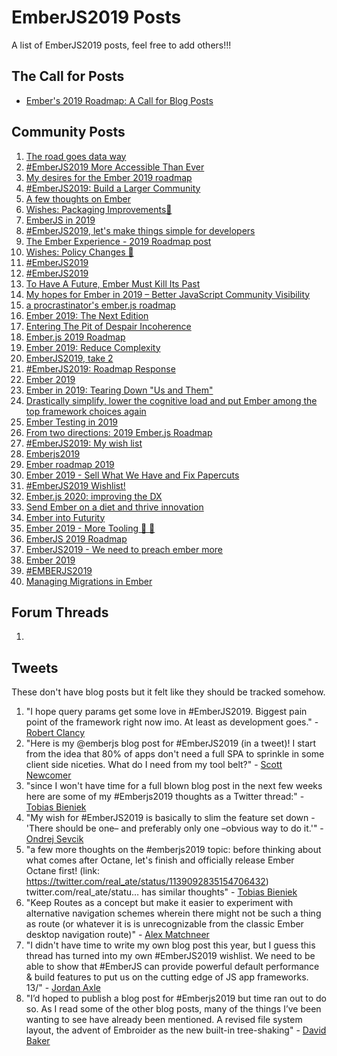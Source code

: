 # EmberJS2019 Posts

A list of EmberJS2019 posts, feel free to add others!!!

## The Call for Posts
- [Ember's 2019 Roadmap: A Call for Blog Posts](https://blog.emberjs.com/2019/05/20/ember-2019-roadmap-call-for-posts.html)

## Community Posts
1. [The road goes data way](http://www.melsumner.com/blog/ember/the-road-goes-data-way/)
1. [#EmberJS2019 More Accessible Than Ever](https://yehudakatz.com/2019/05/20/ember-2019/)
1. [My desires for the Ember 2019 roadmap](https://nullvoxpopuli.com/2019-05-14-ember-2019-roadmap/)
1. [#EmberJS2019: Build a Larger Community](https://crunchingnumbers.live/2019/05/26/emberjs2019-build-a-larger-community/)
1. [A few thoughts on Ember](https://imposter-syndrome.lol/posts/a-few-thoughts-on-ember/)
1. [Wishes: Packaging Improvements🌴](https://www.rwjblue.com/2019/05/30/ember-js-2019-roadmap-wishes-packaging-improvements/)
1. [EmberJS in 2019](https://gokatz.me/blog/emberjs-2019-roadmap/)
1. [#EmberJS2019, let's make things simple for developers](https://siva.dev/ember-2019/)
1. [The Ember Experience - 2019 Roadmap post](https://jenweber.netlify.com/the-ember-experience/)
1. [Wishes: Policy Changes 🧹](https://www.rwjblue.com/2019/05/31/ember-js-2019-roadmap-wishes-policy-changes/)
1. [#EmberJS2019](https://gist.github.com/jacojoubert/abfb45bdc8c4a2a5efdab3b37ed0d060)
1. [#EmberJS2019](https://gist.github.com/lifeart/71c4aa33fc85874d3cc9cdedd2a22684)
1. [To Have A Future, Ember Must Kill Its Past](http://andrewcallahan.com/to-have-a-future-ember-must-kill-its-past/)
1. [My hopes for Ember in 2019 – Better JavaScript Community Visibility](https://www.linkedin.com/pulse/my-hopes-ember-2019-better-javascript-community-visibility-chris-ng/)
1. [a procrastinator's ember.js roadmap](https://www.typedspace.com/2019-ember-js-roadmap/)
1. [Ember 2019: The Next Edition](https://www.pzuraq.com/ember-2019-the-next-edition/)
1. [Entering The Pit of Despair Incoherence](https://gist.github.com/chadhietala/50b977a7d3476069892d351c65af418c)
1. [Ember.js 2019 Roadmap](https://www.cerebris.com/blog/2019/06/04/emberjs-2019/)
1. [Ember 2019: Reduce Complexity](https://gos.si/blog/ember-2019-reduce-complexity/)
1. [EmberJS2019, take 2](http://www.melsumner.com/blog/ember/emberjs2019-take-2/)
1. [#EmberJS2019: Roadmap Response](https://mehulkar.com/blog/2019/06/emberjs2019-roadmap-response/)
1. [Ember 2019](https://gist.github.com/chancancode/ec56a0addf45380853a385694ff0e52b)
1. [Ember in 2019: Tearing Down "Us and Them"](https://www.salsify.com/blog/engineering/ember-in-2019-tearing-down-us-and-them)
1. [Drastically simplify, lower the cognitive load and put Ember among the top framework choices again](https://gist.github.com/frank06/eda33de8858e02ea1bfa4ed8e49766af)
1. [Ember Testing in 2019](https://medium.com/@gauravmunjal_86037/ember-testing-in-2019-e5f5fac0c023)
1. [From two directions: 2019 Ember.js Roadmap](https://www.jrjohnson.dev/posts/2019-05-26-ember-2019)
1. [#EmberJS2019: My wish list](https://medium.com/@abhilashlr/emberjs2019-my-wish-list-c64a99547bff)
1. [Emberjs2019](https://gist.github.com/rajasegar/b958fef06d67e20fe92e621c3f958be3)
1. [Ember roadmap 2019](https://gist.github.com/michaelrkn/249666be12de3374d1f8e49af1ddfdc5)
1. [Ember 2019 - Sell What We Have and Fix Papercuts](https://chris.manson.ie/ember-2019-sell-what-we-have-and-fix-papercuts/)
1. [#EmberJS2019 Wishlist!](https://medium.com/@sarbbottam/emberjs2019-wishlist-ba11a6a3e012)
1. [Ember.js 2020: improving the DX](https://dcyriller.github.io/ember-call-for-blog-posts/)
1. [Send Ember on a diet and thrive innovation](https://dev.to/tschoartschi/send-ember-on-a-diet-and-thrive-innovation-2aef)
1. [Ember into Futurity](http://hangaroundtheweb.com/2019/06/ember-into-futurity/)
1. [Ember 2019 - More Tooling 🔧 🔨](https://alonbukaiblog.netlify.com/ember-2019-more-tooling/)
1. [EmberJS 2019 Roadmap](https://josemarluedke.com/blog/emberjs-2019-roadmap/)
1. [EmberJS2019 - We need to preach ember more](https://gist.github.com/kenigbolo/3503d158858660e2d90fbb6726db2caf)
1. [Ember 2019](https://shipshape.io/blog/ember-2019/)
1. [#EMBERJS2019](http://presentationtier.com/emberjs2019/)
1. [Managing Migrations in Ember](https://www.linkedin.com/pulse/managing-migrations-ember-steve-calvert)


## Forum Threads
1.

## Tweets
These don't have blog posts but it felt like they should be tracked somehow.
1. "I hope query params get some love in #EmberJS2019. Biggest pain point of the framework right now imo. At least as development goes." - [Robert Clancy](https://twitter.com/robboclancy/status/1133411097279696902)
1. "Here is my @emberjs blog post for #EmberJS2019 (in a tweet)! I start from the idea that 80% of apps don't need a full SPA to sprinkle in some client side niceties. What do I need from my tool belt?" - [Scott Newcomer](https://twitter.com/puekey/status/1135693033729454080)
1. "since I won't have time for a full blown blog post in the next few weeks here are some of my #Emberjs2019 thoughts as a Twitter thread:" - [Tobias Bieniek](https://twitter.com/TobiasBieniek/status/1135790015177469952)
1. "My wish for #EmberJS2019 is basically to slim the feature set down -
'There should be one– and preferably only one –obvious way to do it.'" - [Ondrej Sevcik](https://twitter.com/ondrejsevcik/status/1138778957178974209)
1. "a few more thoughts on the #emberjs2019 topic: before thinking about what comes after Octane, let's finish and officially release Ember Octane first! (link: https://twitter.com/real_ate/status/1139092835154706432) twitter.com/real_ate/statu… has similar thoughts" - [Tobias Bieniek](https://twitter.com/TobiasBieniek/status/1139100524014395394)
1. "Keep Routes as a concept but make it easier to experiment with alternative navigation schemes wherein there might not be such a thing as route (or whatever it is is unrecognizable from the classic Ember desktop navigation route)" - [Alex Matchneer](https://twitter.com/amatchneer/status/1139242398134018048)
1. "I didn't have time to write my own blog post this year, but I guess this thread has turned into my own #EmberJS2019 wishlist. We need to be able to show that #EmberJS can provide powerful default performance & build features to put us on the cutting edge of JS app frameworks. 13/" - [Jordan Axle](https://twitter.com/JordanHawker/status/1139811888953319424)
1. "I’d hoped to publish a blog post for #Emberjs2019 but time ran out to do so. As I read some of the other blog posts, many of the things I’ve been wanting to see have already been mentioned. A revised file system layout, the advent of Embroider as the new built-in tree-shaking" - [David Baker](https://twitter.com/acorncom/status/1140456701318987776)
